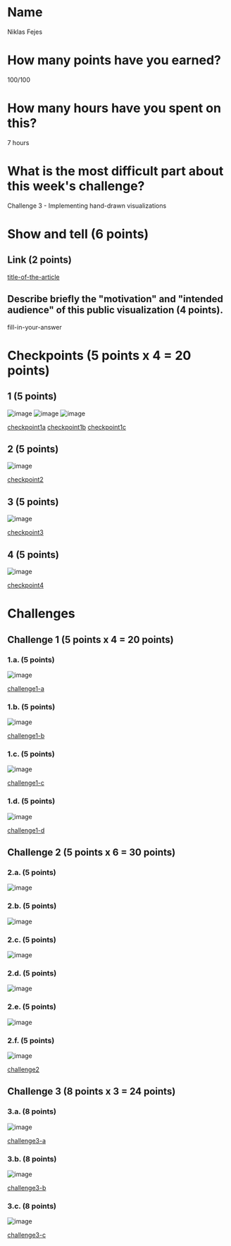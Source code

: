 # Name

Niklas Fejes

# How many points have you earned?

100/100

# How many hours have you spent on this?

7 hours

# What is the most difficult part about this week's challenge?

Challenge 3 - Implementing hand-drawn visualizations

# Show and tell (6 points)

## Link (2 points)

[title-of-the-article](http://link-to-an-example-of-big-data-visualization-in-a-public-space)

## Describe briefly the "motivation" and "intended audience" of this public visualization (4 points).

fill-in-your-answer

# Checkpoints (5 points x 4 = 20 points)

## 1 (5 points)

![image](screenshots/checkpoint1a.png?raw=true)
![image](screenshots/checkpoint1b.png?raw=true)
![image](screenshots/checkpoint1c.png?raw=true)

[checkpoint1a](html/checkpoint1a.html)
[checkpoint1b](html/checkpoint1b.html)
[checkpoint1c](html/checkpoint1c.html)

## 2 (5 points)

![image](screenshots/checkpoint2.png?raw=true)

[checkpoint2](html/checkpoint2.html)

## 3 (5 points)

![image](screenshots/checkpoint3.png?raw=true)

[checkpoint3](html/checkpoint3.html)

## 4 (5 points)

![image](screenshots/checkpoint4.png?raw=true)

[checkpoint4](html/checkpoint4.html)

# Challenges

## Challenge 1 (5 points x 4 = 20 points)

### 1.a. (5 points)

![image](screenshots/challenge1-a.png?raw=true)

[challenge1-a](html/challenge1-a.html)

### 1.b. (5 points)

![image](screenshots/challenge1-b.png?raw=true)

[challenge1-b](html/challenge1-b.html)

### 1.c. (5 points)

![image](screenshots/challenge1-c.png?raw=true)

[challenge1-c](html/challenge1-c.html)

### 1.d. (5 points)

![image](screenshots/challenge1-d.png?raw=true)

[challenge1-d](html/challenge1-d.html)

## Challenge 2 (5 points x 6 = 30 points)

### 2.a. (5 points)

![image](screenshots/challenge2-a.png?raw=true)

### 2.b. (5 points)

![image](screenshots/challenge2-b.png?raw=true)

### 2.c. (5 points)

![image](screenshots/challenge2-c.png?raw=true)

### 2.d. (5 points)

![image](screenshots/challenge2-d.png?raw=true)

### 2.e. (5 points)

![image](screenshots/challenge2-e.png?raw=true)

### 2.f. (5 points)

![image](screenshots/challenge2-f.png?raw=true)

[challenge2](html/challenge2.html)

## Challenge 3 (8 points x 3 = 24 points)

### 3.a. (8 points)

![image](screenshots/challenge3-a.png?raw=true)

[challenge3-a](html/challenge3-a.html)

### 3.b. (8 points)

![image](screenshots/challenge3-b.png?raw=true)

[challenge3-b](html/challenge3-b.html)

### 3.c. (8 points)

![image](screenshots/challenge3-c.png?raw=true)

[challenge3-c](html/challenge3-c.html)
